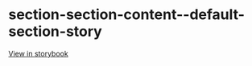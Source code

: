 # section-section-content--default-section-story

[View in storybook](https://raw.githack.com/Independent-Digital-News-and-Media-Ltd/indy-pwamp-sb/PR-2407-sb/index.html?path=/story/section-section-content--default-section-story)
